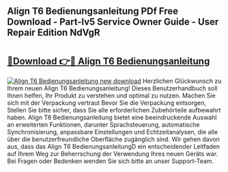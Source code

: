 ## Align T6 Bedienungsanleitung PDf Free Download - Part-lv5 Service Owner Guide - User Repair Edition NdVgR

# <h2><a href="http://df1x46.blite.top/?on=Align+T6+Bedienungsanleitung">🔗Download 👉🔴 Align T6 Bedienungsanleitung</a></h2>

[![Align T6 Bedienungsanleitung new download](https://i.imgur.com/lujVjoI.png)](http://df1x46.blite.top/?on=Align+T6+Bedienungsanleitung)
Herzlichen Glückwunsch zu Ihrem neuen Align T6 Bedienungsanleitung! Dieses Benutzerhandbuch soll Ihnen helfen, Ihr Produkt zu verstehen und optimal zu nutzen. Machen Sie sich mit der Verpackung vertraut Bevor Sie die Verpackung entsorgen, Stellen Sie bitte sicher, dass Sie alle erforderlichen Zubehörteile aufbewahrt haben. Align T6 Bedienungsanleitung bietet eine beeindruckende Auswahl an erweiterten Funktionen, darunter Sprachsteuerung, automatische Synchronisierung, anpassbare Einstellungen und Echtzeitanalysen, die alle über die benutzerfreundliche Oberfläche zugänglich sind. Wir gehen davon aus, dass das Align T6 BedienungsanleitungD ein entscheidender Leitfaden auf Ihrem Weg zur Beherrschung der Verwendung Ihres neuen Geräts war. Bei Fragen oder Bedenken wenden Sie sich bitte an unser Support-Team.

